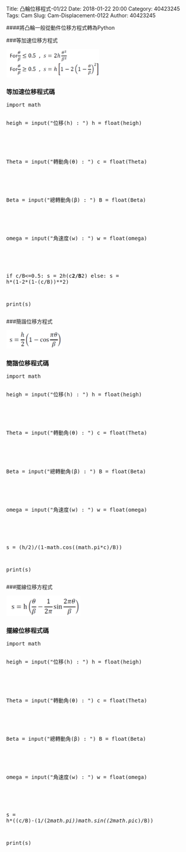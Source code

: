 Title: 凸輪位移程式-01/22
Date: 2018-01-22 20:00
Category: 40423245
Tags: Cam
Slug: Cam-Displacement-0122
Author: 40423245

####將凸輪一般從動件位移方程式轉為Python

<!-- PELICAN_END_SUMMARY -->

###等加速位移方程式

<img src="./../data/Cam Function/等加速位移.bmp" width="250" />

<h3>等加速位移程式碼</h3>
<pre class="brush: python">
import math

heigh = input("位移(h) : ")
h = float(heigh)
#####
Theta = input("轉動角(Ѳ) : ") 
c = float(Theta)
#####
Beta = input("總轉動角(β) : ")
B = float(Beta)
#####
omega = input("角速度(w) : ")
w = float(omega)
#####

if c/B<=0.5:
    s = 2*h*(c**2/B**2)
else:
    s = h*(1-2*(1-(c/B))**2)
    
print(s)
</pre>

###簡諧位移方程式

<img src="./../data/Cam Function/簡諧位移.bmp" width="150" />

<h3>簡諧位移程式碼</h3>
<pre class="brush: python">
import math

heigh = input("位移(h) : ")
h = float(heigh)
#####
Theta = input("轉動角(Ѳ) : ") 
c = float(Theta)
#####
Beta = input("總轉動角(β) : ")
B = float(Beta)
#####
omega = input("角速度(w) : ")
w = float(omega)
#####

s = (h/2)/(1-math.cos((math.pi*c)/B))

print(s)
</pre>

###擺線位移方程式

<img src="./../data/Cam Function/擺線位移.bmp" width="200" />

<h3>擺線位移程式碼</h3>
<pre class="brush: python">
import math

heigh = input("位移(h) : ")
h = float(heigh)
#####
Theta = input("轉動角(Ѳ) : ") 
c = float(Theta)
#####
Beta = input("總轉動角(β) : ")
B = float(Beta)
#####
omega = input("角速度(w) : ")
w = float(omega)
#####

s = h*((c/B)-(1/(2*math.pi))*math.sin((2*math.pi*c)/B))
    
print(s)

</pre>